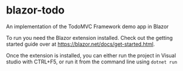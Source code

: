 # blazor-todo
An implementation of the TodoMVC Framework demo app in Blazor

To run you need the Blazor extension installed. Check out the getting started guide over at https://blazor.net/docs/get-started.html.

Once the extension is installed, you can either run the project in Visual studio with CTRL+F5, or run it from the command line using `dotnet run`
